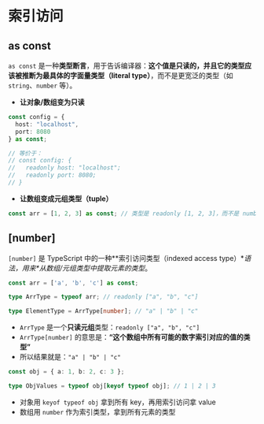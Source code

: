 # 索引访问



## as const

`as const` 是一种**类型断言**，用于告诉编译器：**这个值是只读的，并且它的类型应该被推断为最具体的字面量类型（literal type）**，而不是更宽泛的类型（如 `string`、`number` 等）。

- **让对象/数组变为只读**

```ts
const config = {
  host: "localhost",
  port: 8080
} as const;

// 等价于：
// const config: {
//   readonly host: "localhost";
//   readonly port: 8080;
// }
```

- **让数组变成元组类型（tuple）**

```ts
const arr = [1, 2, 3] as const; // 类型是 readonly [1, 2, 3]，而不是 number[]
```



## [number]

`[number]` 是 TypeScript 中的一种**索引访问类型（indexed access type）\**语法，用来\**从数组/元组类型中提取元素的类型**。

```ts
const arr = ['a', 'b', 'c'] as const;

type ArrType = typeof arr; // readonly ["a", "b", "c"]

type ElementType = ArrType[number]; // "a" | "b" | "c"
```

- `ArrType` 是一个**只读元组**类型：`readonly ["a", "b", "c"]`
- `ArrType[number]` 的意思是：**“这个数组中所有可能的数字索引对应的值的类型”**
- 所以结果就是：`"a" | "b" | "c"`

```ts
const obj = { a: 1, b: 2, c: 3 };

type ObjValues = typeof obj[keyof typeof obj]; // 1 | 2 | 3
```

- 对象用 `keyof typeof obj` 拿到所有 key，再用索引访问拿 value
- 数组用 `number` 作为索引类型，拿到所有元素的类型